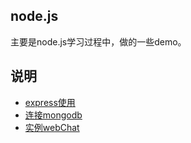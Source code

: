 ## node.js
主要是node.js学习过程中，做的一些demo。

## 说明
*  [express使用](https://github.com/gglinux/node.js/blob/master/express) 
*  [连接mongodb](https://github.com/gglinux/node.js/tree/master/mongodb)
*  [实例webChat](https://github.com/gglinux/node.js/tree/master/webchat)
